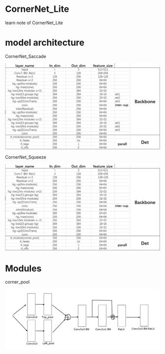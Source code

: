 # CornerNet_Lite
learn note of CornerNet_Lite

# model architecture

CornerNet_Saccade

![arch](https://github.com/tc-qaq/CornerNet_Lite/blob/master/saccade.png)

CornerNet_Squeeze

![arch](https://github.com/tc-qaq/CornerNet_Lite/blob/master/squeeze.jpg)

# Modules

corner_pool

![corner_pool](https://github.com/tc-qaq/CornerNet_Lite/blob/master/corner_pool.png)

